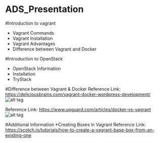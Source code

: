 # ADS_Presentation
#Introduction to vagrant
* Vagrant Commands
* Vagrant Installation
* Vagrant Advantages
* Difference between Vagrant and Docker

#Introduction to OpenStack
* OpenStack Information
* Installation
* TryStack

#Difference between Vagrant & Docker
Reference Link: https://deliciousbrains.com/vagrant-docker-wordpress-development/
![alt tag](https://cdn.deliciousbrains.com/content/uploads/2016/01/07115244/VagrantVsDocker.jpg)


Reference Link: https://www.upguard.com/articles/docker-vs-vagrant
![alt tag](https://www.upguard.com/hs-fs/hubfs/UpGuard/infographics/docker-vs-vagrant.png?t=1487983775360&width=650&name=docker-vs-vagrant.png)


#Additional Information
*Creating Boxes in Vagrant
Reference Link: https://scotch.io/tutorials/how-to-create-a-vagrant-base-box-from-an-existing-one
